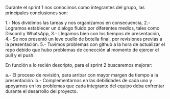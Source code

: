 Durante el sprint 1 nos conocimos como integrantes del grupo, las principales conclusiones son:

1.- Nos dividimos las tareas y nos organizamos en consecuencia,
2.- Logramos establecer un dialogo fluido por diferentes medios, tales como Discord y WhatsApp,
3.- Llegamos bien con los tiempos de presentación,
4.- Se nos presentó un leve cuello de botella final, por revisiones previas a la presentación.
5.- Tuvimos problemas con github a la hora de actualizar el repo debido que hubo problemas de conección al momento de ejercer el pull y el push.

En función a lo recién descripto, para el sprint 2 buscaremos mejorar:

a.- El proceso de revisión, para arribar con mayor margen de tiempo a la presentación.
b.- Complementarnos en las debilidades de cada uno y apoyarnos en los problemas que cada integrante del equipo deba enfrentar durante el desarrollo del proyecto.



